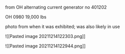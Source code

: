 from OH
alternating current generator
no 401202

OH 0980
19,000 lbs

photo from when it was exhibited; was also likely in use

![[Pasted image 20211214122303.png]]

![[Pasted image 20211214122944.png]]